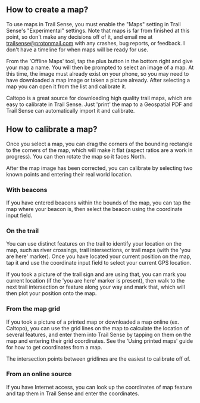 ## How to create a map?

To use maps in Trail Sense, you must enable the "Maps" setting in Trail Sense's "Experimental" settings. Note that maps is far from finished at this point, so don't make any decisions off of it, and email me at trailsense@protonmail.com with any crashes, bug reports, or feedback. I don't have a timeline for when maps will be ready for use.

From the 'Offline Maps' tool, tap the plus button in the bottom right and give your map a name. You will then be prompted to select an image of a map. At this time, the image must already exist on your phone, so you may need to have downloaded a map image or taken a picture already. After selecting a map you can open it from the list and calibrate it.

Caltopo is a great source for downloading high quality trail maps, which are easy to calibrate in Trail Sense. Just 'print' the map to a Geospatial PDF and Trail Sense can automatically import it and calibrate.

## How to calibrate a map?

Once you select a map, you can drag the corners of the bounding rectangle to the corners of the map, which will make it flat (aspect ratios are a work in progress). You can then rotate the map so it faces North.

After the map image has been corrected, you can calibrate by selecting two known points and entering their real world location.

### With beacons

If you have entered beacons within the bounds of the map, you can tap the map where your beacon is, then select the beacon using the coordinate input field.

### On the trail

You can use distinct features on the trail to identify your location on the map, such as river crossings, trail intersections, or trail maps (with the 'you are here' marker). Once you have located your current position on the map, tap it and use the coordinate input field to select your current GPS location.

If you took a picture of the trail sign and are using that, you can mark you current location (if the 'you are here' marker is present), then walk to the next trail intersection or feature along your way and mark that, which will then plot your position onto the map.

### From the map grid

If you took a picture of a printed map or downloaded a map online (ex. Caltopo), you can use the grid lines on the map to calculate the location of several features, and enter them into Trail Sense by tapping on them on the map and entering their grid coordinates. See the 'Using printed maps' guide for how to get coordinates from a map.

The intersection points between gridlines are the easiest to calibrate off of.

### From an online source

If you have Internet access, you can look up the coordinates of map feature and tap them in Trail Sense and enter the coordinates.
